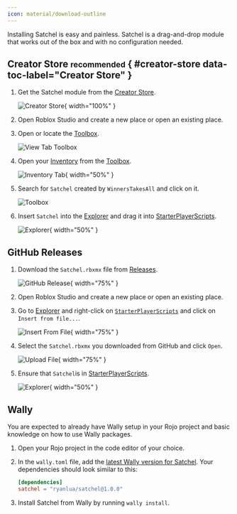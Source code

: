 ```yaml
---
icon: material/download-outline
---
```


Installing Satchel is easy and painless. Satchel is a drag-and-drop module that works out of the box and with no configuration needed.

## Creator Store <small>recommended</small> { #creator-store data-toc-label="Creator Store" }

1. Get the Satchel module from the [Creator Store].

    ![Creator Store](https://raw.githubusercontent.com/RyanLua/Satchel/main/assets/CreatorMarketplace.png){ width="100%" }

1. Open Roblox Studio and create a new place or open an existing place.

1. Open or locate the [Toolbox].

    ![View Tab Toolbox](https://prod.docsiteassets.roblox.com/assets/studio/general/View-Tab-Toolbox.png)

1. Open your [Inventory] from the [Toolbox].

    ![Inventory Tab](https://prod.docsiteassets.roblox.com/assets/studio/toolbox/Inventory-Tab.png){ width="50%" }

1. Search for `Satchel` created by `WinnersTakesAll` and click on it.

    ![Toolbox](https://raw.githubusercontent.com/RyanLua/Satchel/main/assets/MarketplaceCard.png)

1. Insert `Satchel` into the [Explorer] and drag it into [StarterPlayerScripts].

    ![Explorer](https://github.com/RyanLua/Satchel/assets/80087248/97d51886-08b6-40bb-b16b-90433dd7d2b7){ width="50%" }

  [Creator Store]: https://create.roblox.com/store/asset/13947506401
  [Inventory]: https://create.roblox.com/docs/studio/toolbox#inventory
  [Explorer]: https://create.roblox.com/docs/studio/explorer
  [Toolbox]: https://create.roblox.com/docs/studio/toolbox
  [StarterPlayerScripts]: https://create.roblox.com/docs/reference/engine/classes/StarterPlayerScripts

## GitHub Releases

1. Download the `Satchel.rbxmx` file from [Releases].

    ![GitHub Release](https://raw.githubusercontent.com/RyanLua/Satchel/main/assets/GitHubReleases.png){ width="75%" }

1. Open Roblox Studio and create a new place or open an existing place.

1. Go to [Explorer] and right-click on [`StarterPlayerScripts`][StarterPlayerScripts] and click on `Insert from file...`.

    ![Insert From File](https://raw.githubusercontent.com/RyanLua/Satchel/main/assets/InsertFromFile.png){ width="75%" }

1. Select the `Satchel.rbxmx` you downloaded from GitHub and click `Open`.

    ![Upload File](https://raw.githubusercontent.com/RyanLua/Satchel/main/assets/SelectFile.png){ width="75%" }

1. Ensure that `Satchel`is in [StarterPlayerScripts].

    ![Explorer](https://github.com/RyanLua/Satchel/assets/80087248/97d51886-08b6-40bb-b16b-90433dd7d2b7){ width="50%" }

  [Releases]: https://github.com/RyanLua/Satchel/releases

## Wally

You are expected to already have Wally setup in your Rojo project and basic knowledge on how to use Wally packages.

1. Open your Rojo project in the code editor of your choice.

1. In the `wally.toml` file, add the [latest Wally version for Satchel][Wally]. Your dependencies should look similar to this:

    ``` toml title="wally.toml"
    [dependencies]
    satchel = "ryanlua/satchel@1.0.0"
    ```

1. Install Satchel from Wally by running `wally install`.

  [Wally]: https://wally.run/package/ryanlua/satchel
